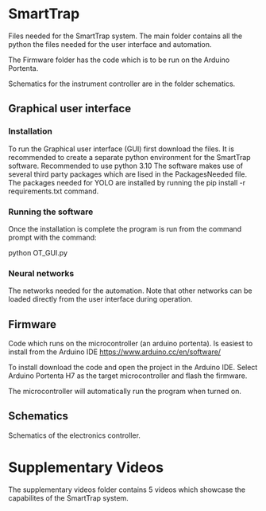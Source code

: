 # SmartTrap
Files needed for the SmartTrap system. The main folder contains all the python the files needed for the user interface and automation.

The Firmware folder has the code which is to be run on the Arduino Portenta.

Schematics for the instrument controller are in the folder schematics.

## Graphical user interface
### Installation
To run the Graphical user interface (GUI) first download the files. It is recommended to create a separate python environment for the SmartTrap software. Recommended to use python 3.10
The software makes use of several third party packages which are lised in the PackagesNeeded file. The packages needed for YOLO are installed by running the pip install -r requirements.txt command.

### Running the software
Once the installation is complete the program is run from the command prompt with the command:

python OT_GUI.py

### Neural networks
The networks needed for the automation.
Note that other networks can be loaded directly from the user interface during operation.
## Firmware
Code which runs on the microcontroller (an arduino portenta). Is easiest to install from the Arduino IDE https://www.arduino.cc/en/software/

To install download the code and open the project in the Arduino IDE. Select Arduino Portenta H7 as the target microcontroller and flash the firmware.

The microcontroller will automatically run the program when turned on.

## Schematics
Schematics of the electronics controller.

# Supplementary Videos
The supplementary videos folder contains 5 videos which showcase the capabilites of the SmartTrap system.
